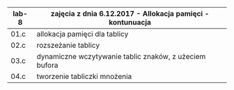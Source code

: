 |lab-8             | zajęcia z dnia 6.12.2017 - Allokacja pamięci - kontunuacja
|------------------|--------------------------
| 01.c |  allokacja pamięci dla tablicy
| 02.c |  rozszeżanie tablicy
| 03.c |  dynamiczne wczytywanie tablic znaków, z użeciem bufora
| 04.c | tworzenie tabliczki mnożenia



